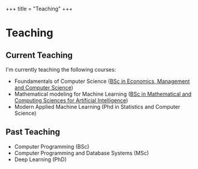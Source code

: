 +++
title = "Teaching"
+++

# Teaching

## Current Teaching

I'm currently teaching the following courses:

- Foundamentals of Computer Science ([BSc in Economics, Management and Computer Science](https://www.unibocconi.eu/wps/wcm/connect/bocconi/sitopubblico_en/navigation+tree/home/programs/bachelor+of+science/economics+management+and+computer+science))
- Mathematical modeling for Machine Learning ([BSc in Mathematical and Computing Sciences for Artificial Intelligence](https://www.unibocconi.eu/wps/wcm/connect/bocconi/sitopubblico_en/navigation+tree/home/programs/bachelor+of+science/mathematical+and+computing+sciences+for+artificial+intelligence))
- Modern Applied Machine Learning (Phd in Statistics and Computer Science)

## Past Teaching

- Computer Programming (BSc)
- Computer Programming and Database Systems (MSc)
- Deep Learning (PhD)


